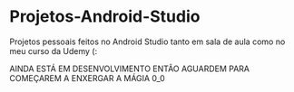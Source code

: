 # Projetos-Android-Studio
Projetos pessoais feitos no Android Studio
tanto em sala de aula como no meu curso da Udemy (:

AINDA ESTÁ EM DESENVOLVIMENTO ENTÃO AGUARDEM PARA COMEÇAREM A ENXERGAR A MÁGIA 0_0
